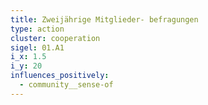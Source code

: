 ```yaml
---
title: Zweijährige Mitglieder- befragungen
type: action
cluster: cooperation
sigel: 01.A1
i_x: 1.5
i_y: 20
influences_positively:
  - community__sense-of
---
```

